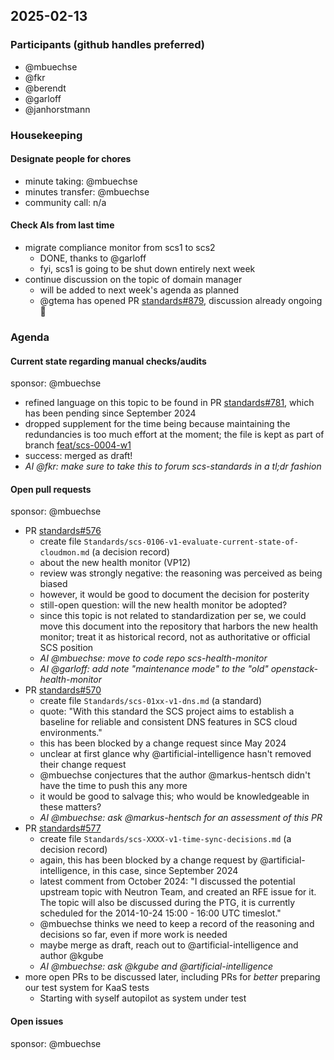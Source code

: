 ## 2025-02-13

### Participants (github handles preferred)

- @mbuechse
- @fkr
- @berendt
- @garloff
- @janhorstmann

### Housekeeping

#### Designate people for chores

- minute taking: @mbuechse
- minutes transfer: @mbuechse
- community call: n/a

#### Check AIs from last time

- migrate compliance monitor from scs1 to scs2
  - DONE, thanks to @garloff
  - fyi, scs1 is going to be shut down entirely next week
- continue discussion on the topic of domain manager
  - will be added to next week's agenda as planned
  - @gtema has opened PR [standards#879](https://github.com/SovereignCloudStack/standards/pull/879), discussion already ongoing :rocket: 

### Agenda

#### Current state regarding manual checks/audits

sponsor: @mbuechse

- refined language on this topic to be found in PR [standards#781](https://github.com/SovereignCloudStack/standards/pull/781), which has been pending since September 2024
- dropped supplement for the time being because maintaining the redundancies is too much effort at the moment; the file is kept as part of branch [feat/scs-0004-w1](https://github.com/SovereignCloudStack/standards/tree/feat/scs-0004-w1)
- success: merged as draft!
- _AI @fkr: make sure to take this to forum scs-standards in a tl;dr fashion_

#### Open pull requests

sponsor: @mbuechse

- PR [standards#576](https://github.com/SovereignCloudStack/standards/pull/576)
  - create file `Standards/scs-0106-v1-evaluate-current-state-of-cloudmon.md` (a decision record)
  - about the new health monitor (VP12)
  - review was strongly negative: the reasoning was perceived as being biased
  - however, it would be good to document the decision for posterity
  - still-open question: will the new health monitor be adopted?
  - since this topic is not related to standardization per se, we could move this document into the repository that harbors the new health monitor; treat it as historical record, not as authoritative or official SCS position
  - _AI @mbuechse: move to code repo scs-health-monitor_
  - _AI @garloff: add note "maintenance mode" to the "old" openstack-health-monitor_
- PR [standards#570](https://github.com/SovereignCloudStack/standards/pull/570)
  - create file `Standards/scs-01xx-v1-dns.md` (a standard)
  - quote: "With this standard the SCS project aims to establish a baseline for reliable and consistent DNS features in SCS cloud environments."
  - this has been blocked by a change request since May 2024
  - unclear at first glance why @artificial-intelligence hasn't removed their change request
  - @mbuechse conjectures that the author @markus-hentsch didn't have the time to push this any more
  - it would be good to salvage this; who would be knowledgeable in these matters?
  - _AI @mbuechse: ask @markus-hentsch for an assessment of this PR_
- PR [standards#577](https://github.com/SovereignCloudStack/standards/pull/577)
  - create file `Standards/scs-XXXX-v1-time-sync-decisions.md` (a decision record)
  - again, this has been blocked by a change request by @artificial-intelligence, in this case, since September 2024
  - latest comment from October 2024: "I discussed the potential upstream topic with Neutron Team, and created an RFE issue for it. The topic will also be discussed during the PTG, it is currently scheduled for the 2014-10-24 15:00 - 16:00 UTC timeslot."
  - @mbuechse thinks we need to keep a record of the reasoning and decisions so far, even if more work is needed
  - maybe merge as draft, reach out to @artificial-intelligence and author @kgube
  - _AI @mbuechse: ask @kgube and @artificial-intelligence_
- more open PRs to be discussed later, including PRs for *better* preparing our test system for KaaS tests
    - Starting with syself autopilot as system under test

#### Open issues

sponsor: @mbuechse
